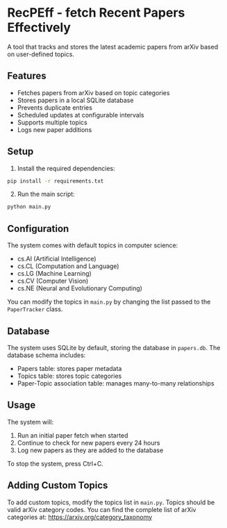 # RecPEff - fetch Recent Papers Effectively

A tool that tracks and stores the latest academic papers from arXiv based on user-defined topics.

## Features

- Fetches papers from arXiv based on topic categories
- Stores papers in a local SQLite database
- Prevents duplicate entries
- Scheduled updates at configurable intervals
- Supports multiple topics
- Logs new paper additions

## Setup

1. Install the required dependencies:
```bash
pip install -r requirements.txt
```

2. Run the main script:
```bash
python main.py
```

## Configuration

The system comes with default topics in computer science:
- cs.AI (Artificial Intelligence)
- cs.CL (Computation and Language)
- cs.LG (Machine Learning)
- cs.CV (Computer Vision)
- cs.NE (Neural and Evolutionary Computing)

You can modify the topics in `main.py` by changing the list passed to the `PaperTracker` class.

## Database

The system uses SQLite by default, storing the database in `papers.db`. The database schema includes:
- Papers table: stores paper metadata
- Topics table: stores topic categories
- Paper-Topic association table: manages many-to-many relationships

## Usage

The system will:
1. Run an initial paper fetch when started
2. Continue to check for new papers every 24 hours
3. Log new papers as they are added to the database

To stop the system, press Ctrl+C.

## Adding Custom Topics

To add custom topics, modify the topics list in `main.py`. Topics should be valid arXiv category codes. You can find the complete list of arXiv categories at: https://arxiv.org/category_taxonomy 